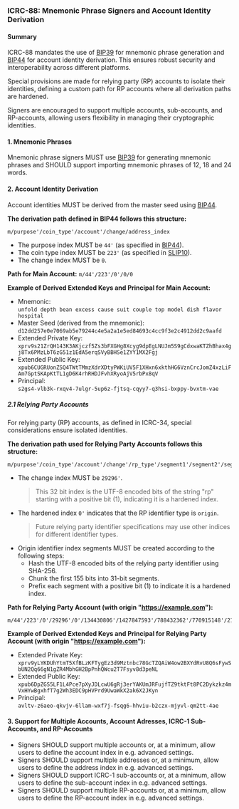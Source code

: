 ### ICRC-88: Mnemonic Phrase Signers and Account Identity Derivation

#### Summary

ICRC-88 mandates the use of [BIP39](https://github.com/bitcoin/bips/blob/master/bip-0039.mediawiki) for mnemonic phrase generation and [BIP44](https://github.com/bitcoin/bips/blob/master/bip-0044.mediawiki) for account identity derivation. This ensures robust security and interoperability across different platforms.

Special provisions are made for relying party (RP) accounts to isolate their identities, defining a custom path for RP accounts where all derivation paths are hardened. 

Signers are encouraged to support multiple accounts, sub-accounts, and RP-accounts, allowing users flexibility in managing their cryptographic identities.

#### 1. Mnemonic Phrases

Mnemonic phrase signers MUST use [BIP39](https://github.com/bitcoin/bips/blob/master/bip-0039.mediawiki) for generating mnemonic phrases and SHOULD support importing mnemonic phrases of 12, 18 and 24 words.

#### 2. Account Identity Derivation

Account identities MUST be derived from the master seed using [BIP44](https://github.com/bitcoin/bips/blob/master/bip-0044.mediawiki).

**The derivation path defined in BIP44 follows this structure:**
```
m/purpose'/coin_type'/account'/change/address_index
```

- The purpose index MUST be `44'` (as specified in [BIP44](https://github.com/bitcoin/bips/blob/master/bip-0044.mediawiki)).
- The coin type index MUST be `223'` (as specified in [SLIP10](https://github.com/satoshilabs/slips/blob/master/slip-0010.md)).
- The change index MUST be `0`.

**Path for Main Account:** `m/44'/223'/0'/0/0`

**Example of Derived Extended Keys and Principal for Main Account:**
- Mnemonic:  
  `unfold depth bean excess cause suit couple top model dish flavor hospital`
- Master Seed (derived from the mnemonic):  
  `d12dd257e0e7069ab5e79244c4e5a2a1e5ed84693c4cc9f3e2c4912dd2c9aafd`
- Extended Private Key:  
  `xprv9s21ZrQH143K3AKjczf5Zs3bFXGHg8Xcyg9dpEgLNUJm5S9gCdxwaKTZhBhax4gj8Tx6PMzLbT6zG51z1EdA5erqSVyBBHSe1ZYY1MX2Fgj`
- Extended Public Key:  
  `xpub6CUGRUonZSQ4TWtTMmzXdrXDtyPWKiUV5F1XHxn6xkthHG6VznCrcJomZ4xzLiFAm7GptSKApKtTL1gD6K4rhRHDJFvhXRyoAjV5rbPx8qV`
- Principal:  
  `s2gs4-vlb3k-rxqv4-7ulgr-5up6z-fjtsq-cqyy7-q3hsi-bxppy-bvxtm-vae`

##### 2.1 Relying Party Accounts

For relying party (RP) accounts, as defined in ICRC-34, special considerations ensure isolated identities.

**The derivation path used for Relying Party Accounts follows this structure:**
```
m/purpose'/coin_type'/account'/change'/rp_type'/segment1'/segment2'/segment3'/segment4'/segment5'
```

- The change index MUST be `29296'`.
  > This 32 bit index is the UTF-8 encoded bits of the string "rp" starting with a positive bit (1), indicating it is a hardened index.
- The hardened index `0'` indicates that the RP identifier type is `origin`.
  > Future relying party identifier specifications may use other indices for different identifier types.
- Origin identifier index segments MUST be created according to the following steps:
  - Hash the UTF-8 encoded bits of the relying party identifier using SHA-256.
  - Chunk the first 155 bits into 31-bit segments.
  - Prefix each segment with a positive bit (1) to indicate it is a hardened index.

**Path for Relying Party Account (with origin "https://example.com"):**
```
m/44'/223'/0'/29296'/0'/134430806'/1427847593'/788432362'/770915148'/2128951988'
```

**Example of Derived Extended Keys and Principal for Relying Party Account (with origin "https://example.com"):**
- Extended Private Key:  
  `xprv9yLYKDUhYtmT5XfBLzKFTygEz3d9Mztnbc78GcTZQAiW4ow2BXYdRvU8Q6sFywSbUN2Qq66gN1gZR4MbhGH2BpPnhQWcu2T7Fsyv8d3peNL`
- Extended Public Key:  
  `xpub6DpZGS5LF1L4Pce7pXyJDLcwU6gRj3erYAKUmJRFujfTZ9tktFt8PC2Dykzkz4mVxHYwBgxhfT7g2Wh3EDC9pHVPrd9UwaWkX2ak6X2JKyn`
- Principal:  
  `avltv-z6aeo-qkvjv-6llam-wxf7j-fsqg6-hhviu-b2czx-mjyvl-qm2tt-4ae`

#### 3. Support for Multiple Accounts, Account Adresses, ICRC-1 Sub-Accounts, and RP-Accounts

- Signers SHOULD support multiple accounts or, at a minimum, allow users to define the account index in e.g. advanced settings.
- Signers SHOULD support multiple addresses or, at a minimum, allow users to define the address index in e.g. advanced settings.
- Signers SHOULD support ICRC-1 sub-accounts or, at a minimum, allow users to define the sub-account index in e.g. advanced settings.
- Signers SHOULD support multiple RP-accounts or, at a minimum, allow users to define the RP-account index in e.g. advanced settings.
